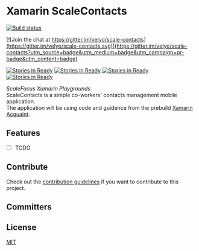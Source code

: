 # Xamarin ScaleContacts

[![Build status](https://ci.appveyor.com/api/projects/status/4oic8obnubjnlsnj?svg=true)](https://ci.appveyor.com/project/velyo/scale-contacts)  

[![Join the chat at https://gitter.im/velyo/scale-contacts](https://gitter.im/velyo/scale-contacts.svg)](https://gitter.im/velyo/scale-contacts?utm_source=badge&utm_medium=badge&utm_campaign=pr-badge&utm_content=badge)  

[![Stories in Ready](https://badge.waffle.io/scalefocus/scale-contacts.png?label=backlog&title=Backlog)](https://waffle.io/scalefocus/scale-contacts) 
[![Stories in Ready](https://badge.waffle.io/scalefocus/scale-contacts.png?label=ready&title=Ready)](https://waffle.io/scalefocus/scale-contacts) 
[![Stories in Ready](https://badge.waffle.io/scalefocus/scale-contacts.png?label=in%20progress&title=In%20Progress)](https://waffle.io/scalefocus/scale-contacts) 
[![Stories in Ready](https://badge.waffle.io/scalefocus/scale-contacts.png?label=done&title=Done)](https://waffle.io/scalefocus/scale-contacts) 

_ScaleFocus Xamarin Playgrounds_  
ScaleContacts is a simple co-workers' contacts management mobile application.  
The application will be using code and guidence from the prebuild [Xamarin Acquaint](https://github.com/xamarinhq/app-acquaint).

## Features

- [ ] TODO

## Contribute

Check out the [contribution guidelines](https://github.com/scalefocus/contacts/blob/master/CONTRIBUTING.md) if you want to contribute to this project.

## Committers


## License

[MIT](https://github.com/scalefocus/contacts/blob/master/LICENSE)